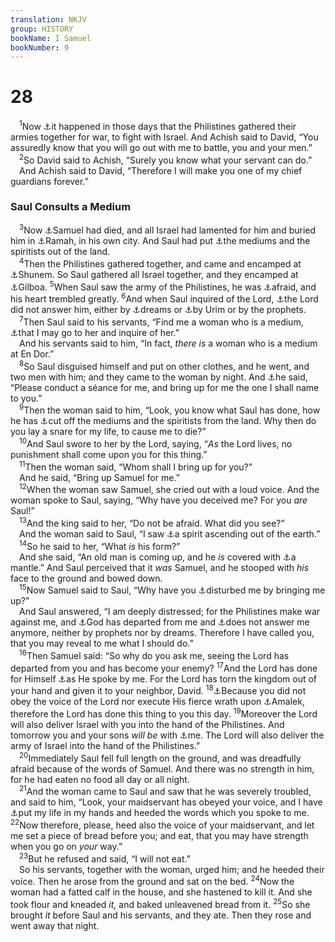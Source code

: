 ```yaml
---
translation: NKJV
group: HISTORY
bookName: I Samuel 
bookNumber: 9
---
```


<div class="title"><h1>28</h1></div>
<span class="verse 1sa_28_1"> <sup>1</sup>Now <a data-toggle="tooltip" data-placement="bottom" title="Judg. 1:16">⚓</a>it happened in those days that the Philistines gathered their armies together for war, to fight with Israel. And Achish said to David, “You assuredly know that you will go out with me to battle, you and your men.”<br/></span>
<span class="verse 1sa_28_2"> <sup>2</sup>So David said to Achish, “Surely you know what your servant can do.”<br/> And Achish said to David, “Therefore I will make you one of my chief guardians forever.”<br/></span>
<div class="title"><h3>Saul Consults a Medium</h3></div>
<span class="verse 1sa_28_3"> <sup>3</sup>Now <a data-toggle="tooltip" data-placement="bottom" title="1 Sam. 29:1, 2">⚓</a>Samuel had died, and all Israel had lamented for him and buried him in <a data-toggle="tooltip" data-placement="bottom" title="1 Sam. 25:1">⚓</a>Ramah, in his own city. And Saul had put <a data-toggle="tooltip" data-placement="bottom" title="1 Sam. 1:19">⚓</a>the mediums and the spiritists out of the land.<br/></span>
<span class="verse 1sa_28_4"> <sup>4</sup>Then the Philistines gathered together, and came and encamped at <a data-toggle="tooltip" data-placement="bottom" title="Ex. 22:18; Lev. 19:31; 20:27; Deut. 18:10, 11; 1 Sam. 15:23; 28:9">⚓</a>Shunem. So Saul gathered all Israel together, and they encamped at <a data-toggle="tooltip" data-placement="bottom" title="Josh. 19:18; 1 Sam. 28:4; 1 Kin. 1:3; 2 Kin. 4:8">⚓</a>Gilboa. </span>
<span class="verse 1sa_28_5"><sup>5</sup>When Saul saw the army of the Philistines, he was <a data-toggle="tooltip" data-placement="bottom" title="1 Sam. 31:1">⚓</a>afraid, and his heart trembled greatly. </span>
<span class="verse 1sa_28_6"><sup>6</sup>And when Saul inquired of the Lord, <a data-toggle="tooltip" data-placement="bottom" title="Job 18:11; (Is. 57:20)">⚓</a>the Lord did not answer him, either by <a data-toggle="tooltip" data-placement="bottom" title="1 Sam. 14:37; Prov. 1:28; Lam. 2:9">⚓</a>dreams or <a data-toggle="tooltip" data-placement="bottom" title="Num. 12:6; Joel 2:28">⚓</a>by Urim or by the prophets.<br/></span>
<span class="verse 1sa_28_7"> <sup>7</sup>Then Saul said to his servants, “Find me a woman who is a medium, <a data-toggle="tooltip" data-placement="bottom" title="Ex. 28:30; Num. 27:21; Deut. 33:8">⚓</a>that I may go to her and inquire of her.”<br/> And his servants said to him, “In fact, <i>there</i> <i>is</i> a woman who is a medium at En Dor.”<br/></span>
<span class="verse 1sa_28_8"> <sup>8</sup>So Saul disguised himself and put on other clothes, and he went, and two men with him; and they came to the woman by night. And <a data-toggle="tooltip" data-placement="bottom" title="1 Chr. 10:13">⚓</a>he said, “Please conduct a séance for me, and bring up for me the one I shall name to you.”<br/></span>
<span class="verse 1sa_28_9"> <sup>9</sup>Then the woman said to him, “Look, you know what Saul has done, how he has <a data-toggle="tooltip" data-placement="bottom" title="Deut. 18:10, 11; 1 Chr. 10:13; Is. 8:19">⚓</a>cut off the mediums and the spiritists from the land. Why then do you lay a snare for my life, to cause me to die?”<br/></span>
<span class="verse 1sa_28_10"> <sup>10</sup>And Saul swore to her by the Lord, saying, “<i>As</i> the Lord lives, no punishment shall come upon you for this thing.”<br/></span>
<span class="verse 1sa_28_11"> <sup>11</sup>Then the woman said, “Whom shall I bring up for you?”<br/> And he said, “Bring up Samuel for me.”<br/></span>
<span class="verse 1sa_28_12"> <sup>12</sup>When the woman saw Samuel, she cried out with a loud voice. And the woman spoke to Saul, saying, “Why have you deceived me? For you <i>are</i> Saul!”<br/></span>
<span class="verse 1sa_28_13"> <sup>13</sup>And the king said to her, “Do not be afraid. What did you see?”<br/> And the woman said to Saul, “I saw <a data-toggle="tooltip" data-placement="bottom" title="1 Sam. 28:3">⚓</a>a spirit ascending out of the earth.”<br/></span>
<span class="verse 1sa_28_14"> <sup>14</sup>So he said to her, “What <i>is</i> his form?”<br/> And she said, “An old man is coming up, and he <i>is</i> covered with <a data-toggle="tooltip" data-placement="bottom" title="Ex. 22:28; Ps. 138:1">⚓</a>a mantle.” And Saul perceived that it <i>was</i> Samuel, and he stooped with <i>his</i> face to the ground and bowed down.<br/></span>
<span class="verse 1sa_28_15"> <sup>15</sup>Now Samuel said to Saul, “Why have you <a data-toggle="tooltip" data-placement="bottom" title="1 Sam. 15:27; 2 Kin. 2:8, 13">⚓</a>disturbed me by bringing me up?”<br/> And Saul answered, “I am deeply distressed; for the Philistines make war against me, and <a data-toggle="tooltip" data-placement="bottom" title="Is. 14:9">⚓</a>God has departed from me and <a data-toggle="tooltip" data-placement="bottom" title="1 Sam. 16:14; 18:12">⚓</a>does not answer me anymore, neither by prophets nor by dreams. Therefore I have called you, that you may reveal to me what I should do.”<br/></span>
<span class="verse 1sa_28_16"> <sup>16</sup>Then Samuel said: “So why do you ask me, seeing the Lord has departed from you and has become your enemy? </span>
<span class="verse 1sa_28_17"><sup>17</sup>And the Lord has done for Himself <a data-toggle="tooltip" data-placement="bottom" title="1 Sam. 28:6">⚓</a>as He spoke by me. For the Lord has torn the kingdom out of your hand and given it to your neighbor, David. </span>
<span class="verse 1sa_28_18"><sup>18</sup><a data-toggle="tooltip" data-placement="bottom" title="1 Sam. 15:28">⚓</a>Because you did not obey the voice of the Lord nor execute His fierce wrath upon <a data-toggle="tooltip" data-placement="bottom" title="1 Sam. 13:9–13; 15:1–26; 1 Kin. 20:42; 1 Chr. 10:13; Jer. 48:10">⚓</a>Amalek, therefore the Lord has done this thing to you this day. </span>
<span class="verse 1sa_28_19"><sup>19</sup>Moreover the Lord will also deliver Israel with you into the hand of the Philistines. And tomorrow you and your sons <i>will</i> <i>be</i> with <a data-toggle="tooltip" data-placement="bottom" title="1 Sam. 15:3–9">⚓</a>me. The Lord will also deliver the army of Israel into the hand of the Philistines.”<br/></span>
<span class="verse 1sa_28_20"> <sup>20</sup>Immediately Saul fell full length on the ground, and was dreadfully afraid because of the words of Samuel. And there was no strength in him, for he had eaten no food all day or all night.<br/></span>
<span class="verse 1sa_28_21"> <sup>21</sup>And the woman came to Saul and saw that he was severely troubled, and said to him, “Look, your maidservant has obeyed your voice, and I have <a data-toggle="tooltip" data-placement="bottom" title="1 Sam. 31:1–6; Job 3:17–19">⚓</a>put my life in my hands and heeded the words which you spoke to me. </span>
<span class="verse 1sa_28_22"><sup>22</sup>Now therefore, please, heed also the voice of your maidservant, and let me set a piece of bread before you; and eat, that you may have strength when you go on <i>your</i> way.”<br/></span>
<span class="verse 1sa_28_23"> <sup>23</sup>But he refused and said, “I will not eat.”<br/> So his servants, together with the woman, urged him; and he heeded their voice. Then he arose from the ground and sat on the bed. </span>
<span class="verse 1sa_28_24"><sup>24</sup>Now the woman had a fatted calf in the house, and she hastened to kill it. And she took flour and kneaded <i>it,</i> and baked unleavened bread from it. </span>
<span class="verse 1sa_28_25"><sup>25</sup>So she brought <i>it</i> before Saul and his servants, and they ate. Then they rose and went away that night.<br/></span>
